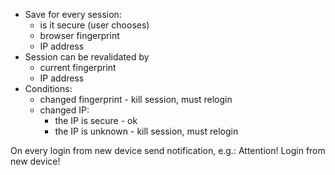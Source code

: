 - Save for every session:
    - is it secure (user chooses)
    - browser fingerprint
    - IP address
- Session can be revalidated by
    - current fingerprint
    - IP address
- Conditions:
    - changed fingerprint - kill session, must relogin
    - changed IP:
        - the IP is secure - ok
        - the IP is unknown - kill session, must relogin

On every login from new device send notification, e.g.:
Attention! Login from new device!
